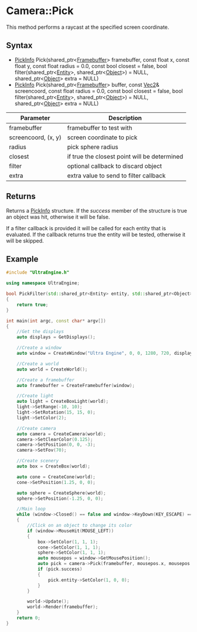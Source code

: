 # Camera::Pick

This method performs a raycast at the specified screen coordinate.

## Syntax

- [PickInfo](PickInfo.md) Pick(shared_ptr<[Framebuffer](Framebuffer.md)\> framebuffer, const float x, const float y, const float radius = 0.0, const bool closest = false, bool filter(shared_ptr<[Entity](Entity.md)>, shared_ptr<[Object](Object.md)>) = NULL, shared_ptr<[Object](Object.md)> extra = NULL)
- [PickInfo](PickInfo.md) Pick(shared_ptr<[Framebuffer](Framebuffer.md)\> buffer, const [Vec2](Vec2.md)& screencoord, const float radius = 0.0, const bool closest = false, bool filter(shared_ptr<[Entity](Entity.md)>, shared_ptr<[Object](Object.md)>) = NULL, shared_ptr<[Object](Object.md)> extra = NULL)

| Parameter | Description |
| ----- | ----- |
| framebuffer | framebuffer to test with |
| screencoord, (x, y) | screen coordinate to pick |
| radius | pick sphere radius |
| closest | if true the closest point will be determined |
| filter | optional callback to discard object |
| extra | extra value to send to filter callback |

## Returns

Returns a [PickInfo](PickInfo.md) structure. If the *success* member of the structure is true an object was hit, otherwise it will be false.

If a filter callback is provided it will be called for each entity that is evaluated. If the callback returns true the entity will be tested, otherwise it will be skipped.
  
## Example

```c++
#include "UltraEngine.h"

using namespace UltraEngine;

bool PickFilter(std::shared_ptr<Entity> entity, std::shared_ptr<Object> extra)
{
    return true;
}

int main(int argc, const char* argv[])
{
    //Get the displays
    auto displays = GetDisplays();

    //Create a window
    auto window = CreateWindow("Ultra Engine", 0, 0, 1280, 720, displays[0], WINDOW_CENTER | WINDOW_TITLEBAR);

    //Create a world
    auto world = CreateWorld();

    //Create a framebuffer
    auto framebuffer = CreateFramebuffer(window);

    //Create light
    auto light = CreateBoxLight(world);
    light->SetRange(-10, 10);
    light->SetRotation(15, 15, 0);
    light->SetColor(2);

    //Create camera
    auto camera = CreateCamera(world);
    camera->SetClearColor(0.125);
    camera->SetPosition(0, 0, -3);
    camera->SetFov(70);

    //Create scenery
    auto box = CreateBox(world);

    auto cone = CreateCone(world);
    cone->SetPosition(1.25, 0, 0);

    auto sphere = CreateSphere(world);
    sphere->SetPosition(-1.25, 0, 0);

    //Main loop
    while (window->Closed() == false and window->KeyDown(KEY_ESCAPE) == false)
    {
        //Click on an object to change its color
        if (window->MouseHit(MOUSE_LEFT))
        {
            box->SetColor(1, 1, 1);
            cone->SetColor(1, 1, 1);
            sphere->SetColor(1, 1, 1);
            auto mousepos = window->GetMousePosition();
            auto pick = camera->Pick(framebuffer, mousepos.x, mousepos.y, 0, true, PickFilter, NULL);
            if (pick.success)
            {
                pick.entity->SetColor(1, 0, 0);
            }
        }

        world->Update();
        world->Render(framebuffer);
    }
    return 0;
}
```
